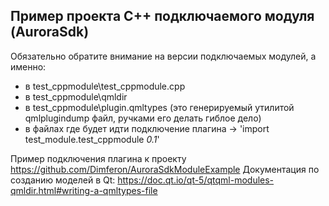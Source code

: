 ## Пример проекта С++ подключаемого модуля (AuroraSdk)

Обязательно обратите внимание на версии подключаемых модулей, а именно:
- в test_cppmodule\test_cppmodule.cpp
- в test_cppmodule\qmldir
- в test_cppmodule\plugin.qmltypes (это генерируемый утилитой qmlplugindump файл, ручками его делать гиблое дело)
- в файлах где будет идти подключение плагина -> 'import test_module.test_cppmodule *0.1*'

Пример подключения плагина к проекту https://github.com/Dimferon/AuroraSdkModuleExample
Документация по созданию моделей в Qt: https://doc.qt.io/qt-5/qtqml-modules-qmldir.html#writing-a-qmltypes-file
